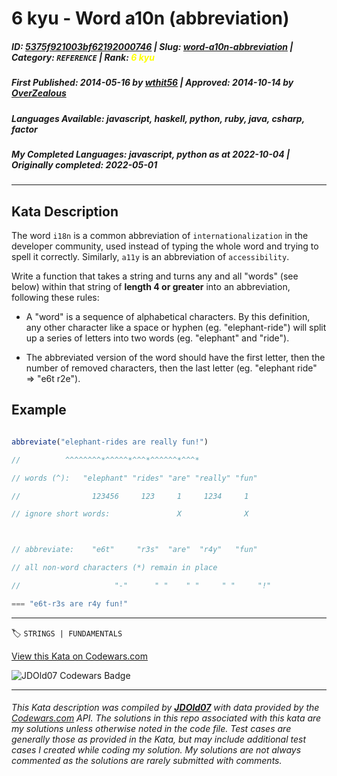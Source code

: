 # 6 kyu - Word a10n (abbreviation)

##### **ID**: [5375f921003bf62192000746](https://www.codewars.com/kata/5375f921003bf62192000746) | **Slug**: [word-a10n-abbreviation](https://www.codewars.com/kata/5375f921003bf62192000746) | **Category**: `REFERENCE` | **Rank**: <span style="color:yellow">6 kyu</span>

##### **First Published**: 2014-05-16 ***by*** [wthit56](https://www.codewars.com/users/wthit56) | **Approved**: 2014-10-14 ***by*** [OverZealous](https://www.codewars.com/users/OverZealous)

##### **Languages Available**: javascript, haskell, python, ruby, java, csharp, factor

##### **My Completed Languages**: javascript, python ***as at*** 2022-10-04 | **Originally completed**: 2022-05-01

---

## Kata Description


The word `i18n` is a common abbreviation of `internationalization` in the developer community, used instead of typing the whole word and trying to spell it correctly. Similarly, `a11y` is an abbreviation of `accessibility`.



Write a function that takes a string and turns any and all "words" (see below) within that string of **length 4 or greater** into an abbreviation, following these rules:



* A "word" is a sequence of alphabetical characters. By this definition, any other character like a space or hyphen (eg. "elephant-ride") will split up a series of letters into two words (eg. "elephant" and "ride").

* The abbreviated version of the word should have the first letter, then the number of removed characters, then the last letter (eg. "elephant ride" => "e6t r2e").



## Example



```javascript

abbreviate("elephant-rides are really fun!")

//          ^^^^^^^^*^^^^^*^^^*^^^^^^*^^^*

// words (^):   "elephant" "rides" "are" "really" "fun"

//                123456     123     1     1234     1

// ignore short words:               X              X



// abbreviate:    "e6t"     "r3s"  "are"  "r4y"   "fun"

// all non-word characters (*) remain in place

//                     "-"      " "    " "     " "     "!"

=== "e6t-r3s are r4y fun!"

```

---


🏷 `STRINGS | FUNDAMENTALS`


[View this Kata on Codewars.com](https://www.codewars.com/kata/5375f921003bf62192000746)

![](https://www.codewars.com/users/jdold07/badges/large "JDOld07 Codewars Badge")

---

###### *This Kata description was compiled by [**JDOld07**](https://tpstech.dev) with data provided by the [Codewars.com](https://www.codewars.com) API.  The solutions in this repo associated with this kata are my solutions unless otherwise noted in the code file.  Test cases are generally those as provided in the Kata, but may include additional test cases I created while coding my solution.  My solutions are not always commented as the solutions are rarely submitted with comments.*
